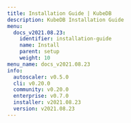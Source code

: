 ```yaml
---
title: Installation Guide | KubeDB
description: KubeDB Installation Guide
menu:
  docs_v2021.08.23:
    identifier: installation-guide
    name: Install
    parent: setup
    weight: 10
menu_name: docs_v2021.08.23
info:
  autoscaler: v0.5.0
  cli: v0.20.0
  community: v0.20.0
  enterprise: v0.7.0
  installer: v2021.08.23
  version: v2021.08.23
---
```


